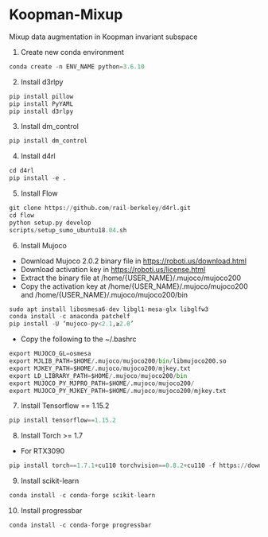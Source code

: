 # Koopman-Mixup
Mixup data augmentation in Koopman invariant subspace

1. Create new conda environment
```python
conda create -n ENV_NAME python=3.6.10
```
2. Install d3rlpy
```python
pip install pillow
pip install PyYAML
pip install d3rlpy
```
3. Install dm_control
```python
pip install dm_control
```

4. Install d4rl
```python
cd d4rl
pip install -e .
```

5. Install Flow
```python
git clone https://github.com/rail-berkeley/d4rl.git
cd flow
python setup.py develop
scripts/setup_sumo_ubuntu18.04.sh
```

6. Install Mujoco

- Download Mujoco 2.0.2 binary file in https://roboti.us/download.html
- Download activation key in https://roboti.us/license.html
- Extract the binary file at /home/{USER_NAME}/.mujoco/mujoco200
- Copy the activation key at /home/{USER_NAME}/.mujoco/mujoco200 and /home/{USER_NAME}/.mujoco/mujoco200/bin

```python
sudo apt install libosmesa6-dev libgl1-mesa-glx libglfw3
conda install -c anaconda patchelf
pip install -U ‘mujoco-py<2.1,≥2.0’
```
- Copy the following to the ~/.bashrc
```python
export MUJOCO_GL=osmesa
export MJLIB_PATH=$HOME/.mujoco/mujoco200/bin/libmujoco200.so
export MJKEY_PATH=$HOME/.mujoco/mujoco200/mjkey.txt
export LD_LIBRARY_PATH=$HOME/.mujoco/mujoco200/bin
export MUJOCO_PY_MJPRO_PATH=$HOME/.mujoco/mujoco200/
export MUJOCO_PY_MJKEY_PATH=$HOME/.mujoco/mujoco200/mjkey.txt
```
7. Install Tensorflow == 1.15.2
```python
pip install tensorflow==1.15.2
```

8. Install Torch >= 1.7
- For RTX3090 
```python
pip install torch==1.7.1+cu110 torchvision==0.8.2+cu110 -f https://download.pytorch.org/whl/torch_stable.html
```

9. Install scikit-learn 

```python
conda install -c conda-forge scikit-learn
```

10. Install progressbar
```python
conda install -c conda-forge progressbar
```
